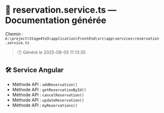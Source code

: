 # 📄 reservation.service.ts — Documentation générée
*Chemin : `G:\project\Stage4to5\application\FrontEnd\src\app\services\reservation.service.ts`*

> 🕒 Généré le 2025-08-05 11:13:35

## 🛠️ Service Angular
- Méthode API : `addReservation()`
- Méthode API : `getReservationById()`
- Méthode API : `cancelReservation()`
- Méthode API : `updateReservation()`
- Méthode API : `myReservations()`
